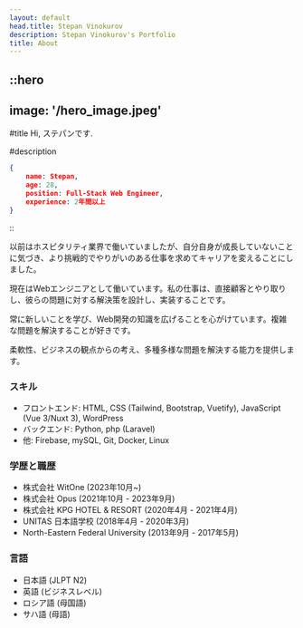 ```yaml
---
layout: default
head.title: Stepan Vinokurov
description: Stepan Vinokurov's Portfolio
title: About
---
```


::hero
---
image: '/hero_image.jpeg'
---
#title
Hi, ステパンです.

#description

```json
{
    name: Stepan,
    age: 28,
    position: Full-Stack Web Engineer,
    experience: 2年間以上
}
```

::

以前はホスピタリティ業界で働いていましたが、自分自身が成長していないことに気づき、より挑戦的でやりがいのある仕事を求めてキャリアを変えることにしました。

現在はWebエンジニアとして働いています。私の仕事は、直接顧客とやり取りし、彼らの問題に対する解決策を設計し、実装することです。

常に新しいことを学び、Web開発の知識を広げることを心がけています。複雑な問題を解決することが好きです。

柔軟性、ビジネスの観点からの考え、多種多様な問題を解決する能力を提供します。

### スキル
- フロントエンド: HTML, CSS (Tailwind, Bootstrap, Vuetify), JavaScript (Vue 3/Nuxt 3), WordPress
- バックエンド: Python, php (Laravel)
- 他: Firebase, mySQL, Git, Docker, Linux

### 学歴と職歴
- 株式会社 WitOne (2023年10月~)
- 株式会社 Opus (2021年10月 - 2023年9月)
- 株式会社 KPG HOTEL & RESORT (2020年4月 - 2021年4月)
- UNITAS 日本語学校 (2018年4月 - 2020年3月)
- North-Eastern Federal University (2013年9月 - 2017年5月)

### 言語
- 日本語 (JLPT N2)
- 英語 (ビジネスレベル)
- ロシア語 (母国語)
- サハ語 (母語)
